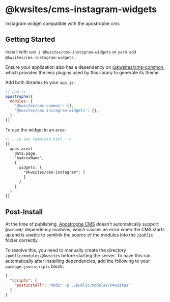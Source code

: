 # @kwsites/cms-instagram-widgets

Instagram widget compatible with the apostrophe cms

## Getting Started

Install with `npm i @kwsites/cms-instagram-widgets` or `yarn add @kwsites/cms-instagram-widgets`.

Ensure your application also has a dependency on [@kwsites/cms-common](https://github.com/kwsites/cms-common),
which provides the less plugins used by this library to generate its theme.

Add both libraries to your `app.js`:

```javascript
// app.js
apostrophe({
  modules: {
    '@kwsites/cms-common': {},
    '@kwsites/cms-instagram-widgets': {},
  }
});
``` 

To use the widget in an `area`:

```html
<!-- in any template.html -->
{{
  apos.area(
    data.page,
    "myAreaName",
    {
      widgets: {
        "@kwsites/cms-instagram": {
        }
      }
    }
  )
}}
```

## Post-Install

At the time of publishing, [Apostrophe CMS](https://apostrophecms.org/) doesn't automatically support `@scoped/` dependency modules,
which causes an error when the CMS starts up and is unable to symlink the source of the modules into the `/public` folder correctly.

To resolve this, you need to manually create the directory `/public/modules/@kwsites` before starting the server. To have this run
automatically after installing dependencies, add the following to your `package.json` `scripts` block:

```json
{
  "scripts": {
    "postinstall": "mkdir -p ./public/modules/@kwsites"
  }
}
```





